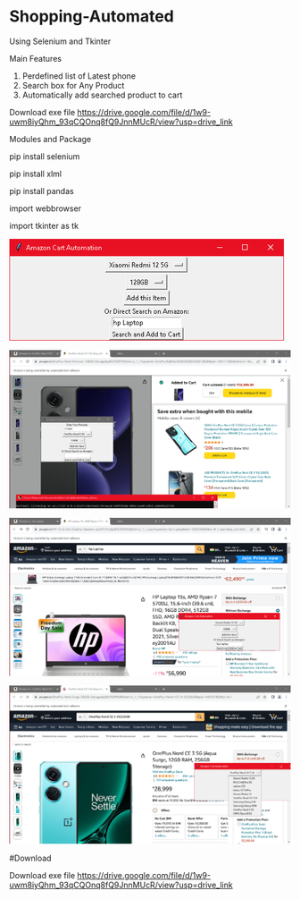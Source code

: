 # Shopping-Automated
Using Selenium and Tkinter

Main Features
1. Perdefined list of Latest phone
2. Search box for Any Product
3. Automatically add searched product to cart
   
Download exe file https://drive.google.com/file/d/1w9-uwm8iyQhm_93qCQOnq8fQ9JnnMUcR/view?usp=drive_link

Modules and Package

   pip install selenium
   
   pip install xlml
   
   pip install pandas
   
   import webbrowser
   
   import tkinter as tk
   

![UI](https://github.com/NishVish/Shopping-Automated/blob/main/image%201.png)


![UI](https://github.com/NishVish/Shopping-Automated/blob/main/image%204.png)


![UI](https://github.com/NishVish/Shopping-Automated/blob/main/image%202.png)


![UI](https://github.com/NishVish/Shopping-Automated/blob/main/image%203.png)





#Download

Download exe file https://drive.google.com/file/d/1w9-uwm8iyQhm_93qCQOnq8fQ9JnnMUcR/view?usp=drive_link


